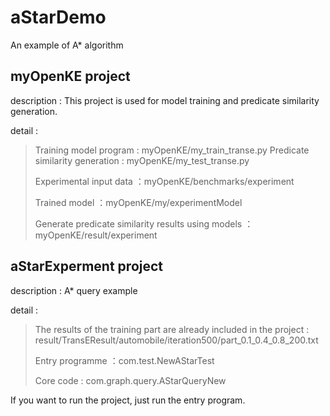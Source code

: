 # aStarDemo
An example of A* algorithm

## myOpenKE project

description : This project is used for model training and predicate similarity generation.

detail : 

>Training model program : myOpenKE/my_train_transe.py
>Predicate similarity generation : myOpenKE/my_test_transe.py
>
>Experimental input data ：myOpenKE/benchmarks/experiment
>
>Trained model ：myOpenKE/my/experimentModel
>
>Generate predicate similarity results using models ：myOpenKE/result/experiment

## aStarExperment project

description : A* query example

detail : 

>The results of the training part are already included in the project : result/TransEResult/automobile/iteration500/part_0.1_0.4_0.8_200.txt
>
>Entry programme ：com.test.NewAStarTest
>
>Core code : com.graph.query.AStarQueryNew

If you want to run the project, just run the entry program.